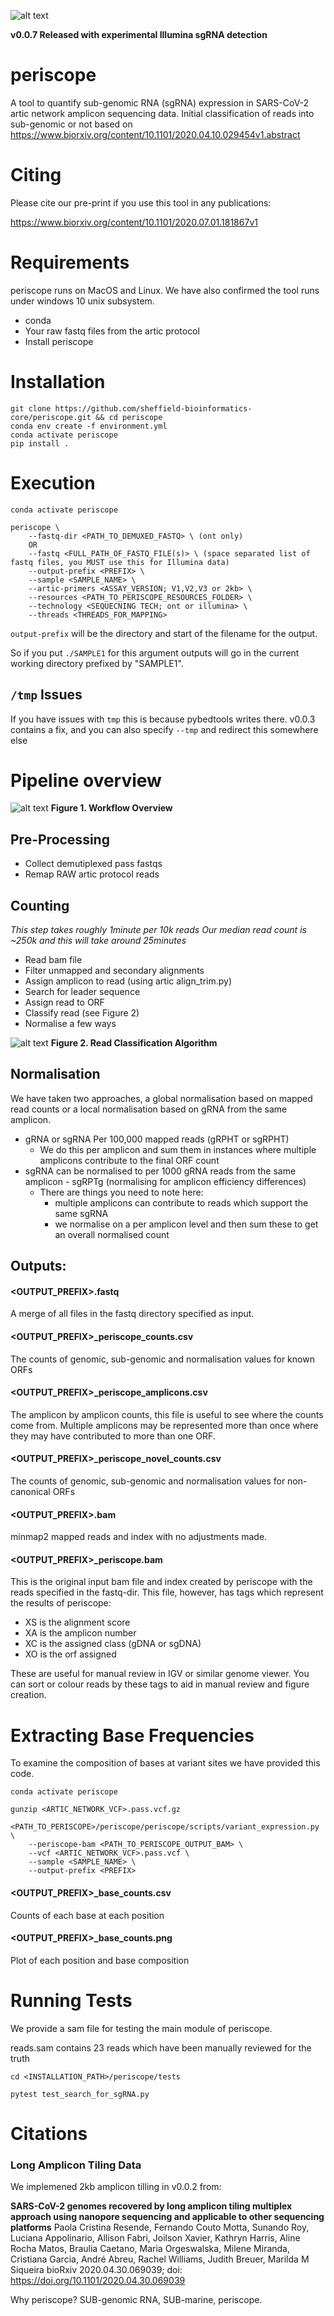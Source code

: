 ![alt text](https://github.com/sheffield-bioinformatics-core/periscope/blob/master/periscope.png "periscope")

**v0.0.7 Released with experimental Illumina sgRNA detection**

# periscope

A tool to quantify sub-genomic RNA (sgRNA) expression in SARS-CoV-2 artic network amplicon sequencing data.
Initial classification of reads into sub-genomic or not based on https://www.biorxiv.org/content/10.1101/2020.04.10.029454v1.abstract

# Citing

Please cite our pre-print if you use this tool in any publications:

https://www.biorxiv.org/content/10.1101/2020.07.01.181867v1

# Requirements
periscope runs on MacOS and Linux. We have also confirmed the tool runs under windows 10 unix subsystem.


* conda
* Your raw fastq files from the artic protocol
* Install periscope

# Installation
```
git clone https://github.com/sheffield-bioinformatics-core/periscope.git && cd periscope
conda env create -f environment.yml
conda activate periscope
pip install .
```

# Execution

```
conda activate periscope

periscope \
    --fastq-dir <PATH_TO_DEMUXED_FASTQ> \ (ont only)
    OR
    --fastq <FULL_PATH_OF_FASTQ_FILE(s)> \ (space separated list of fastq files, you MUST use this for Illumina data)
    --output-prefix <PREFIX> \
    --sample <SAMPLE_NAME> \
    --artic-primers <ASSAY_VERSION; V1,V2,V3 or 2kb> \
    --resources <PATH_TO_PERISCOPE_RESOURCES_FOLDER> \
    --technology <SEQUECNING TECH; ont or illumina> \
    --threads <THREADS_FOR_MAPPING> 
```

`output-prefix` will be the directory and start of the filename for the output.

So if you put `./SAMPLE1` for this argument outputs will go in the current working directory prefixed by "SAMPLE1". 

## `/tmp` Issues

If you have issues with `tmp` this is because pybedtools writes there. v0.0.3 contains a fix, and you can also specify `--tmp` and redirect this somewhere else

# Pipeline overview

![alt text](https://github.com/sheffield-bioinformatics-core/periscope/blob/master/workflow.png "periscope")<!-- .element height="10%" width="10%" -->
__Figure 1. Workflow Overview__ 

## Pre-Processing

* Collect demutiplexed pass fastqs
* Remap RAW artic protocol reads

## Counting

_This step takes roughly 1minute per 10k reads_
_Our median read count is ~250k and this will take around 25minutes_

* Read bam file
* Filter unmapped and secondary alignments
* Assign amplicon to read (using artic align_trim.py)
* Search for leader sequence
* Assign read to ORF
* Classify read (see Figure 2)
* Normalise a few ways

![alt text](https://github.com/sheffield-bioinformatics-core/periscope/blob/master/read_classification.png "periscope")<!-- .element height="10%" width="10%" -->
__Figure 2. Read Classification Algorithm__ 

## Normalisation

We have taken two approaches, a global normalisation based on mapped read counts or a local normalisation based on gRNA from the same amplicon.

* gRNA or sgRNA Per 100,000 mapped reads (gRPHT or sgRPHT)
    * We do this per amplicon and sum them in instances where multiple amplicons contribute to the final ORF count
* sgRNA can be normalised to per 1000 gRNA reads from the same amplicon - sgRPTg (normalising for amplicon efficiency differences)
    * There are things you need to note here:
        * multiple amplicons can contribute to reads which support the same sgRNA
        * we normalise on a per amplicon level and then sum these to get an overall normalised count


## Outputs:

#### <OUTPUT_PREFIX>.fastq

A merge of all files in the fastq directory specified as input.

#### <OUTPUT_PREFIX>_periscope_counts.csv

The counts of genomic, sub-genomic and normalisation values for known ORFs

#### <OUTPUT_PREFIX>_periscope_amplicons.csv

The amplicon by amplicon counts, this file is useful to see where the counts come from. Multiple amplicons may be represented more than once where they may have contributed to more than one ORF.

#### <OUTPUT_PREFIX>_periscope_novel_counts.csv

The counts of genomic, sub-genomic and normalisation values for non-canonical ORFs

#### <OUTPUT_PREFIX>.bam

minmap2 mapped reads and index with no adjustments made.

#### <OUTPUT_PREFIX>_periscope.bam

This is the original input bam file and index created by periscope with the reads specified in the fastq-dir. This file, however, has tags which represent the results of periscope:

- XS is the alignment score
- XA is the amplicon number
- XC is the assigned class (gDNA or sgDNA)
- XO is the orf assigned

These are useful for manual review in IGV or similar genome viewer. You can sort or colour reads by these tags to aid in manual review and figure creation.


# Extracting Base Frequencies

To examine the composition of bases at variant sites we have provided this code.
```
conda activate periscope

gunzip <ARTIC_NETWORK_VCF>.pass.vcf.gz

<PATH_TO_PERISCOPE>/periscope/periscope/scripts/variant_expression.py \
    --periscope-bam <PATH_TO_PERISCOPE_OUTPUT_BAM> \
    --vcf <ARTIC_NETWORK_VCF>.pass.vcf \
    --sample <SAMPLE_NAME> \
    --output-prefix <PREFIX>
```

#### <OUTPUT_PREFIX>_base_counts.csv

Counts of each base at each position

#### <OUTPUT_PREFIX>_base_counts.png

Plot of each position and base composition

# Running Tests

We provide a sam file for testing the main module of periscope.

reads.sam contains 23 reads which have been manually reviewed for the truth

```
cd <INSTALLATION_PATH>/periscope/tests

pytest test_search_for_sgRNA.py 
```

# Citations

### Long Amplicon Tiling Data

We implemened 2kb amplicon tilling in v0.0.2 from:

**SARS-CoV-2 genomes recovered by long amplicon tiling multiplex approach using nanopore sequencing and applicable to other sequencing platforms**
Paola Cristina Resende, Fernando Couto Motta, Sunando Roy, Luciana Appolinario, Allison Fabri, Joilson Xavier, Kathryn Harris, Aline Rocha Matos, Braulia Caetano, Maria Orgeswalska, Milene Miranda, Cristiana Garcia, André Abreu, Rachel Williams, Judith Breuer, Marilda M Siqueira
bioRxiv 2020.04.30.069039; doi: https://doi.org/10.1101/2020.04.30.069039






Why periscope? SUB-genomic RNA, SUB-marine, periscope.
